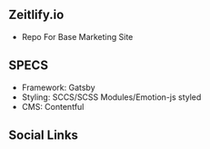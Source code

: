 ## Zeitlify.io

- Repo For Base Marketing Site

## SPECS

- Framework: Gatsby
- Styling: SCCS/SCSS Modules/Emotion-js styled
- CMS: Contentful

## Social Links
